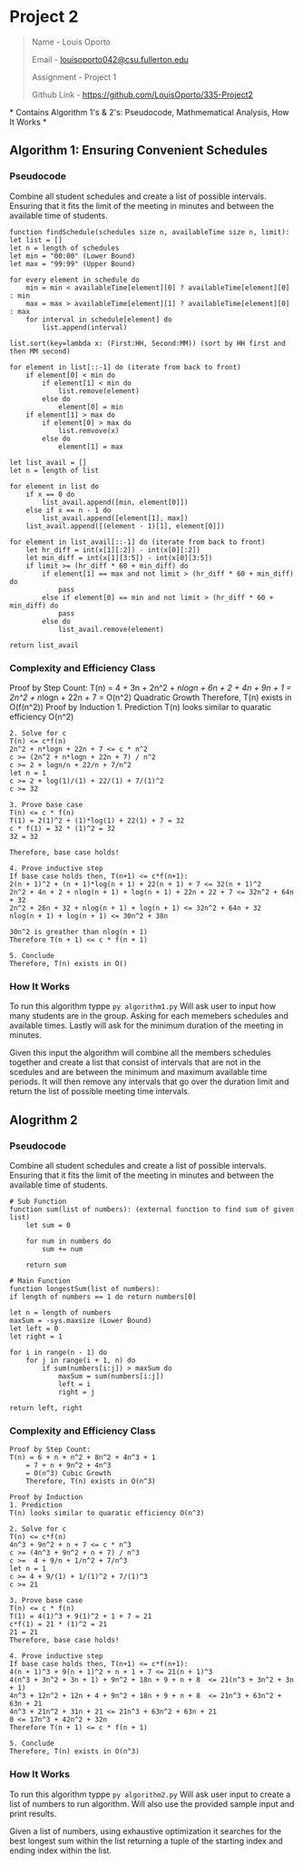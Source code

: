 # Project 2

>  Name - Louis Oporto
>
> Email - louisoporto042@csu.fullerton.edu
>
> Assignment - Project 1
>
> Github Link - https://github.com/LouisOporto/335-Project2
>

\* Contains Algorithm 1's & 2's:
    Pseudocode, Mathmematical Analysis, How It Works
\*

## Algorithm 1: Ensuring Convenient Schedules
### Pseudocode
Combine all student schedules and create a list of possible intervals. Ensuring that it fits the limit of the meeting in minutes and between the available time of students.

    function findSchedule(schedules size n, availableTime size n, limit):
    let list = []
    let n = length of schedules
    let min = "00:00" (Lower Bound)
    let max = "99:99" (Upper Bound)

    for every element in schedule do
        min = min < availableTime[element][0] ? availableTime[element][0] : min
        max = max > availableTime[element][1] ? availableTime[element][0] : max
        for interval in schedule[element] do
            list.append(interval)

    list.sort(key=lambda x: (First:HH, Second:MM)) (sort by HH first and then MM second)

    for element in list[::-1] do (iterate from back to front)
        if element[0] < min do
            if element[1] < min do
                list.remove(element)
            else do
                element[0] = min
        if element[1] > max do
            if element[0] > max do
                list.remvove(x)
            else do
                element[1] = max

    let list_avail = []
    let n = length of list

    for element in list do
        if x == 0 do
            list_avail.append([min, element[0]])
        else if x == n - 1 do
            list_avail.append([element[1], max])
        list_avail.append([(element - 1)[1], element[0]])

    for element in list_avail[::-1] do (iterate from back to front)
        let hr_diff = int(x[1][:2]) - int(x[0][:2])
        let min_diff = int(x[1][3:5]) - int(x[0][3:5])
        if limit >= (hr_diff * 60 + min_diff) do
            if element[1] == max and not limit > (hr_diff * 60 + min_diff) do
                pass
            else if element[0] == min and not limit > (hr_diff * 60 + min_diff) do
                pass
            else do
                list_avail.remove(element)

    return list_avail


###  Complexity and Efficiency Class
Proof by Step Count:
    T(n) = 4 + 3n + 2n^2 + n*logn + 6n + 2 + 4n + 9n + 1
        = 2n^2 + n*logn + 22n + 7
        = O(n^2) Quadratic Growth
        Therefore, T(n) exists in O(f(n^2))
    Proof by Induction
    1. Prediction
    T(n) looks similar to quaratic efficiency O(n^2)

    2. Solve for c
    T(n) <= c*f(n)
    2n^2 + n*logn + 22n + 7 <= c * n^2
    c >= (2n^2 + n*logn + 22n + 7) / n^2
    c >= 2 + logn/n + 22/n + 7/n^2
    let n = 1
    c >= 2 + log(1)/(1) + 22/(1) + 7/(1)^2
    c >= 32

    3. Prove base case
    T(n) <= c * f(n)
    T(1) = 2(1)^2 + (1)*log(1) + 22(1) + 7 = 32
    c * f(1) = 32 * (1)^2 = 32
    32 = 32

    Therefore, base case holds!

    4. Prove inductive step
    If base case holds then, T(n+1) <= c*f(n+1):
    2(n + 1)^2 + (n + 1)*log(n + 1) + 22(n + 1) + 7 <= 32(n + 1)^2
    2n^2 + 4n + 2 + nlog(n + 1) + log(n + 1) + 22n + 22 + 7 <= 32n^2 + 64n + 32
    2n^2 + 26n + 32 + nlog(n + 1) + log(n + 1) <= 32n^2 + 64n + 32
    nlog(n + 1) + log(n + 1) <= 30n^2 + 38n

    30n^2 is greather than nlog(n + 1)
    Therefore T(n + 1) <= c * f(n + 1)

    5. Conclude
    Therefore, T(n) exists in O()

### How It Works
To run this algorithm typpe `py algorithm1.py`
Will ask user to input how many students are in the group. Asking for each memebers schedules and available times. Lastly will ask for the minimum duration of the meeting in minutes.

Given this input the algorithm will combine all the members schedules together and create a list that consist of intervals that are not in the scedules and are between the minimum and maximum available time periods. It will then remove any intervals that go over the duration limit and return the list of possible meeting time intervals.

## Alogrithm 2
### Pseudocode
Combine all student schedules and create a list of possible intervals. Ensuring that it fits the limit of the meeting in minutes and between the available time of students.

    # Sub Function
    function sum(list of numbers): (external function to find sum of given list)
        let sum = 0

        for num in numbers do
            sum += num

        return sum

    # Main Function
    function longestSum(list of numbers):
    if length of numbers == 1 do return numbers[0]

    let n = length of numbers
    maxSum = -sys.maxsize (Lower Bound)
    let left = 0
    let right = 1

    for i in range(n - 1) do
        for j in range(i + 1, n) do
            if sum(numbers[i:j]) > maxSum do
                maxSum = sum(numbers[i:j])
                left = i
                right = j

    return left, right

###  Complexity and Efficiency Class
    Proof by Step Count:
    T(n) = 6 + n + n^2 + 8n^2 + 4n^3 + 1
        = 7 + n + 9n^2 + 4n^3
        = O(n^3) Cubic Growth
        Therefore, T(n) exists in O(n^3)

    Proof by Induction
    1. Prediction
    T(n) looks similar to quaratic efficiency O(n^3)

    2. Solve for c
    T(n) <= c*f(n)
    4n^3 + 9n^2 + n + 7 <= c * n^3
    c >= (4n^3 + 9n^2 + n + 7) / n^3
    c >=  4 + 9/n + 1/n^2 + 7/n^3
    let n = 1
    c >= 4 + 9/(1) + 1/(1)^2 + 7/(1)^3
    c >= 21

    3. Prove base case
    T(n) <= c * f(n)
    T(1) = 4(1)^3 + 9(1)^2 + 1 + 7 = 21
    c*f(1) = 21 * (1)^2 = 21
    21 = 21
    Therefore, base case holds!

    4. Prove inductive step
    If base case holds then, T(n+1) <= c*f(n+1):
    4(n + 1)^3 + 9(n + 1)^2 + n + 1 + 7 <= 21(n + 1)^3
    4(n^3 + 3n^2 + 3n + 1) + 9n^2 + 18n + 9 + n + 8  <= 21(n^3 + 3n^2 + 3n + 1)
    4n^3 + 12n^2 + 12n + 4 + 9n^2 + 18n + 9 + n + 8  <= 21n^3 + 63n^2 + 63n + 21
    4n^3 + 21n^2 + 31n + 21 <= 21n^3 + 63n^2 + 63n + 21
    0 <= 17n^3 + 42n^2 + 32n
    Therefore T(n + 1) <= c * f(n + 1)

    5. Conclude
    Therefore, T(n) exists in O(n^3)

### How It Works
To run this algorithm typpe `py algorithm2.py`
Will ask user input to create a list of numbers to run algorithm. Will also use the provided sample input and print results.

Given a list of numbers, using exhaustive optimization it searches for the best longest sum within the list returning a tuple of the starting index and ending index within the list.
